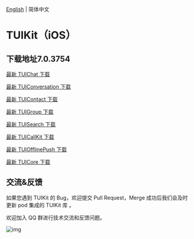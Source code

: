 [English](./README.md) | 简体中文

# TUIKit（iOS）

## 下载地址7.0.3754

[最新 TUIChat 下载](https://im.sdk.cloud.tencent.cn/download/tuikit/7.0.3754/ios/TUIChat.zip)

[最新 TUIConversation 下载](https://im.sdk.cloud.tencent.cn/download/tuikit/7.0.3754/ios/TUIConversation.zip)

[最新 TUIContact 下载](https://im.sdk.cloud.tencent.cn/download/tuikit/7.0.3754/ios/TUIContact.zip)

[最新 TUIGroup 下载](https://im.sdk.cloud.tencent.cn/download/tuikit/7.0.3754/ios/TUIGroup.zip)

[最新 TUISearch 下载](https://im.sdk.cloud.tencent.cn/download/tuikit/7.0.3754/ios/TUISearch.zip)

[最新 TUICallKit 下载](https://im.sdk.cloud.tencent.cn/download/tuikit/7.0.3754/ios/TUICallKit.zip)

[最新 TUIOfflinePush 下载](https://im.sdk.cloud.tencent.cn/download/tuikit/7.0.3754/ios/TUIOfflinePush.zip)


[最新 TUICore 下载](https://im.sdk.cloud.tencent.cn/download/tuikit/7.0.3754/ios/TUICore.zip)


## 交流&反馈

如果您遇到 TUIKit 的 Bug，欢迎提交  Pull Request，Merge 成功后我们会及时更新 pod 集成的 TUIKit 库 。

欢迎加入 QQ 群进行技术交流和反馈问题。

![img]( https://im.sdk.qcloud.com/tools/resource/officialwebsite/pictures/doc_tuikit_qq_group.jpg)